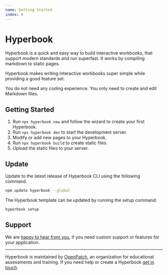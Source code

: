 ```yaml
---
name: Getting Started
index: 0
---
```


# Hyperbook

Hyperbook is a quick and easy way to build interactive workbooks, that
support modern standards and run superfast. It works by compiling
markdown to static pages.

Hyperbook makes writing interactive workbooks super simple while providing a
good feature set.

You do not need any coding experience. You only need to create and edit Markdown files.

## Getting Started

1. Run `npx hyperbook new` and follow the wizard to create your first Hyperbook.
1. Run `npx hyperbook dev` to start the development server.
1. Modify or add new pages to your Hyperbook.
1. Run `npx hyperbook build` to create static files.
1. Upload the static files to your server.

## Update

Update to the latest release of Hyperbook CLI using the following command.

```bash
npm update hyperbook --global
```

The Hyperbook template can be updated by running the setup command:

```bash
hyperbook setup
```

## Support

We are [happy to hear from you](mailto:contact@openpatch.org), if you need custom support or features for your application.

---

Hyperbook is maintained by [OpenPatch](https://openpatch.org), an organization for educational assessments and training. If you need help or create a Hyperbook [get in touch](mailto:contact@openpatch.org).
